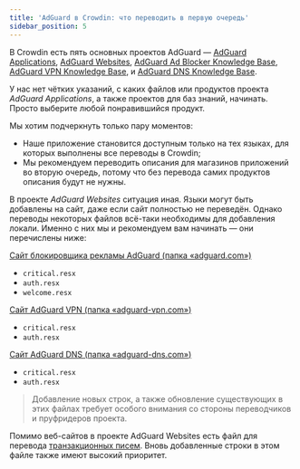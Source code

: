 ```yaml
---
title: 'AdGuard в Crowdin: что переводить в первую очередь'
sidebar_position: 5
--- 
```


В Crowdin есть пять основных проектов AdGuard — [AdGuard Applications](https://crowdin.com/project/adguard-applications), [AdGuard Websites](https://crowdin.com/project/adguard-websites), [AdGuard Ad Blocker Knowledge Base](https://crowdin.com/project/adguard-knowledge-base), [AdGuard VPN Knowledge Base](https://crowdin.com/project/adguard-vpn-knowledge-base), и [AdGuard DNS Knowledge Base](https://crowdin.com/project/adguard-knowledge-bases).

У нас нет чётких указаний, с каких файлов или продуктов проекта *AdGuard Applications*, а также проектов для баз знаний, начинать. Просто выберите любой понравившийся продукт.

Мы хотим подчеркнуть только пару моментов:

* Наше приложение становится доступным только на тех языках, для которых выполнены все переводы в Crowdin;
* Мы рекомендуем переводить описания для магазинов приложений во вторую очередь, потому что без перевода самих продуктов описания будут не нужны.

В проекте *AdGuard Websites* ситуация иная. Языки могут быть добавлены на сайт, даже если сайт полностью не переведён. Однако переводы некоторых файлов всё-таки необходимы для добавления локали. Именно с них мы и рекомендуем вам начинать — они перечислены ниже:

[Сайт блокировщика рекламы AdGuard (папка «adguard.com»‎)](https://crowdin.com/project/adguard-websites/en#/adguard.com)

* `critical.resx`
* `auth.resx`
* `welcome.resx`

[Сайт AdGuard VPN (папка «adguard-vpn.com»‎)](https://crowdin.com/project/adguard-websites/en#/adguard-vpn.com)

* `critical.resx`
* `auth.resx`

[Сайт AdGuard DNS (папка «adguard-dns.com»)](https://crowdin.com/project/adguard-websites/en#/adguard-dns.com)

* `critical.resx`
* `auth.resx`

> Добавление новых строк, а также обновление существующих в этих файлах требует особого внимания со стороны переводчиков и пруфридеров проекта.

Помимо веб-сайтов в проекте AdGuard Websites есть файл для перевода [транзакционных писем](https://crowdin.com/project/adguard-websites/de#/emails). Вновь добавленные строки в этом файле также имеют высокий приоритет.